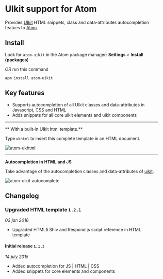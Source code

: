 # UIkit support for Atom

Provides [UIkit](http://getuikit.com) HTML snippets, class and data-attributes autocompletion featues to [Atom](https://atom.io).

## Install

Look for `atom-uikit` in the Atom package manager: **Settings** > **Install (packages)**

*OR* run this command

    apm install atom-uikit

## Key features

- Supports autocompletion of all UIkit classes and data-attributes in Javascript, CSS and HTML
- Adds snippets for all core uikit elements and uikit components

---

** With a built-in UIkit html template.**

Type `ukhtml` to insert this complete template in an HTML document.

![atom-ukhtml](https://cloud.githubusercontent.com/assets/12425400/8673937/e868bb5c-2a3a-11e5-8e17-a29591352dfe.gif)

---

**Autocompletion in HTML and JS**

Take advantage of the autocompletion classes and data-attributes of [uikit](http://getuikit.com).

![atom-uikit-autocomplete](https://cloud.githubusercontent.com/assets/12425400/8673940/efe8da74-2a3a-11e5-9b37-1ac9e9237a4c.gif)


## Changelog

### Upgraded HTML template `1.2.1`
_03 jan 2016_
- Upgraded HTML5 Shiv and Respond.js script reference in HTML template

#### Initial release `1.1.3`
_14 july 2015_
- Added autocompletion for JS | HTML | CSS
- Added snippets for core elements and components
